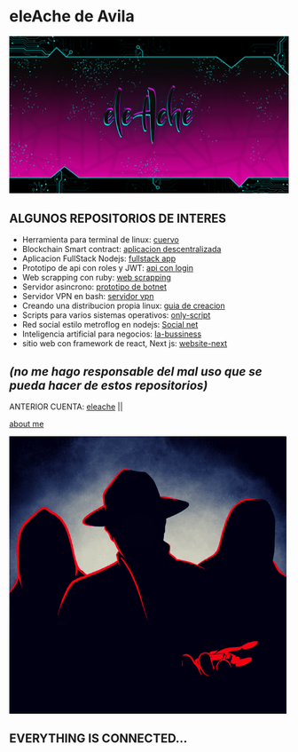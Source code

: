 # eleAche de Avila

![alt image](wallpaper.png)

## ALGUNOS REPOSITORIOS DE INTERES
*  Herramienta para terminal de linux: [cuervo](https://github.com/LuisHDeAvila/pro-cuervo)
*  Blockchain Smart contract: [aplicacion descentralizada](https://github.com/LuisHDeAvila/inv-aplicacion-descentralizada-solidity)
*  Aplicacion FullStack Nodejs: [fullstack app](https://github.com/LuisHDeAvila/edu-fullstack)
*  Prototipo de api con roles y JWT: [api con login](https://github.com/LuisHDeAvila/sec-prottype)
*  Web scrapping con ruby: [web scrapping](https://github.com/LuisHDeAvila/inv-scraper)
*  Servidor asincrono: [prototipo de botnet](https://github.com/LuisHDeAvila/sci-puppet)
*  Servidor VPN en bash: [servidor vpn](https://github.com/LuisHDeAvila/sci-servervpn)
*  Creando una distribucion propia linux: [guia de creacion](https://github.com/LuisHDeAvila/inv-kcrackend)
*  Scripts para varios sistemas operativos: [only-script](https://github.com/LuisHDeAvila/edu-only-script)
*  Red social estilo metroflog en nodejs: [Social net](https://github.com/LuisHDeAvila/pro-socialnetwork)
*  Inteligencia artificial para negocios: [Ia-bussiness](https://github.com/LuisHDeAvila/InteligenciaArtificial-Empresas)
*  sitio web con framework de react, Next js: [website-next](https://github.com/LuisHDeAvila/nextFramework-web)

_(no me hago responsable del mal uso que se pueda hacer de estos repositorios)_
---

ANTERIOR CUENTA: [eleache](https://github.com/eleache) ||

[about me](https://github.com/LuisHDeAvila/LuisHDeAvila/blob/main/docs/aboutme.md)

![alt image](Untitled%20design(1).png)
## EVERYTHING IS CONNECTED...
